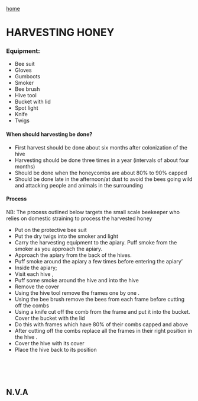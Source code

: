 [home](https://adsfarm.github.io/)

# HARVESTING HONEY

### Equipment:
- Bee suit
- Gloves
- Gumboots
- Smoker
- Bee brush
- Hive tool
- Bucket with lid
- Spot light
- Knife
- Twigs

#### When should harvesting be done?
- First harvest should be done about six months after colonization of the hive
- Harvesting should be done three times in a year (intervals of about four months)
- Should be done when the honeycombs are about 80% to 90% capped
- Should be done late in the afternoon/at dust to avoid the bees going wild and attacking people and animals in the surrounding

#### Process
NB: The process outlined below targets the small scale beekeeper who relies on domestic straining to process the harvested honey

- Put on the protective bee suit
- Put the dry twigs into the smoker and light
- Carry the harvesting equipment to the apiary. Puff smoke from the smoker as you approach the apiary.
- Approach the apiary from the back of the hives.
- Puff smoke around the apiary a few times before entering the apiary’
- Inside the apiary;
- Visit each hive , 
- Puff some smoke around the hive and into the hive
- Remove the cover
- Using the hive tool remove the frames one by one .
- Using the bee brush remove the bees from each frame before cutting off the combs
- Using a knife cut off the comb from the frame and put it into the bucket. Cover the bucket with the lid
- Do this with frames which have 80% of their combs capped and above
- After cutting off the combs replace all the frames in their right position in the hive .
- Cover the hive with its cover 
- Place the hive back to its position




<br><br><br>

## N.V.A
